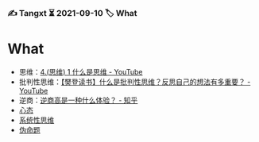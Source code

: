 ### ✍️ Tangxt ⏳ 2021-09-10 🏷️ What

# What

- 思维：[4.(思维) 1 什么是思维 - YouTube](https://www.youtube.com/watch?v=7prmWXm_aAk)
- 批判性思维：[【樊登读书】什么是批判性思维？反思自己的想法有多重要？ - YouTube](https://www.youtube.com/watch?v=MXRIX1PzBAg)
- 逆商：[逆商高是一种什么体验？ - 知乎](https://www.zhihu.com/question/30560342)
- [心态](./01/01.md)
- [系统性思维](./01/02.md)
- [伪命题](./01/03.md)
